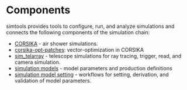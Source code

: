 # Components

simtools provides tools to configure, run, and analyze simulations and connects
the following components of the simulation chain:

- [CORSIKA](https://www.iap.kit.edu/corsika/) - air shower simulations.
- [corsika-opt-patches](https://gitlab.cta-observatory.org/cta-computing/dpps/simpipe/corsika-opt-patches): vector-optimization in CORSIKA
- [sim_telarray](https://gitlab.cta-observatory.org/Konrad.Bernloehr/sim_telarray) - telescope simulations for ray tracing, trigger, read, and camera simulation.
- [simulation models](https://gitlab.cta-observatory.org/cta-science/simulations/simulation-model/simulation-models) - model parameters and production definitions
- [simulation model setting](https://gitlab.cta-observatory.org/cta-science/simulations/simulation-model/simulation-model-parameter-setting) - workflows for setting, derivation, and validation of model parameters.
